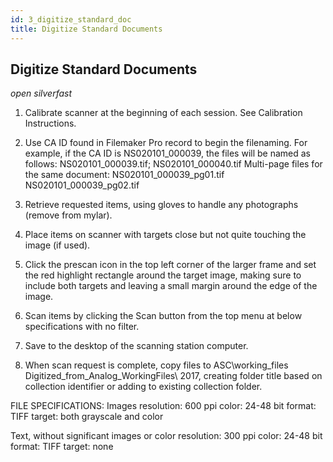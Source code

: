 ```yaml
---
id: 3_digitize_standard_doc
title: Digitize Standard Documents
---
```


## Digitize Standard Documents

*open silverfast*
1. Calibrate scanner at the beginning of each session. See Calibration Instructions.


2. Use CA ID found in Filemaker Pro record to begin the filenaming. For example, if the CA ID is NS020101_000039, the files will be named as follows: 
NS020101_000039.tif; NS020101_000040.tif
Multi-page files for the same document: 
NS020101_000039_pg01.tif
NS020101_000039_pg02.tif

3. Retrieve requested items, using gloves to handle any photographs (remove from mylar).


4. Place items on scanner with targets close but not quite touching the image (if used).


5. Click the prescan icon in the top left corner of the larger frame and set the red highlight rectangle around the target image, making sure to include both targets and leaving a small margin around the edge of the image.

6. Scan items by clicking the Scan button from the top menu at below specifications with no filter. 

8. Save to the desktop of the scanning station computer.

9. When scan request is complete, copy files to ASC\working_files
Digitized_from_Analog_WorkingFiles\ 2017, creating folder title based on collection identifier or adding to existing collection folder.


FILE SPECIFICATIONS:
Images
resolution: 600 ppi
color: 24-48 bit
format: TIFF
target: both grayscale and color

Text, without significant images or color
resolution: 300 ppi
color: 24-48 bit
format: TIFF
target: none

